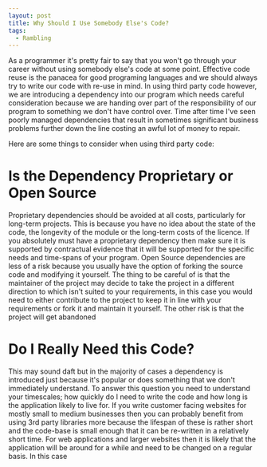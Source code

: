 ```yaml
---
layout: post
title: Why Should I Use Somebody Else's Code?
tags:
  - Rambling
---
```


As a programmer it's pretty fair to say that you won't go through your career without using somebody else's code at some point. Effective code reuse is the panacea for good programing languages and we should always try to write our code with re-use in mind.
In using third party code however, we are introducing a dependency into our program which needs careful consideration because we are handing over part of the responsibility of our program to something we don't have control over. Time after time I've seen poorly managed dependencies that result in sometimes significant business problems further down the line costing an awful lot of money to repair.

Here are some things to consider when using third party code:

# Is the Dependency Proprietary or Open Source
Proprietary dependencies should be avoided at all costs, particularly for long-term projects. This is because you have no idea about the state of the code, the longevity of the module or the long-term costs of the licence. If you absolutely must have a proprietary dependency then make sure it is supported by contractual evidence that it will be supported for the specific needs and time-spans of your program.
Open Source dependencies are less of a risk because you usually have the option of forking the source code and modifying it yourself. The thing to be careful of is that the maintainer of the project may decide to take the project in a different direction to which isn't suited to your requirements, in this case you would need to either contribute to the project to keep it in line with your requirements or fork it and maintain it yourself. The other risk is that the project will get abandoned

# Do I Really Need this Code?
This may sound daft but in the majority of cases a dependency is introduced just because it's popular or does something that we don't immediately understand.
To answer this question you need to understand your timescales; how quickly do I need to write the code and how long is the application likely to live for. If you write customer facing websites for mostly small to medium businesses then you can probably benefit from using 3rd party libraries more because the lifespan of these is rather short and the code-base is small enough that it can be re-written in a relatively short time. For web applications and larger websites then it is likely that the application will be around for a while and need to be changed on a regular basis. In this case 

